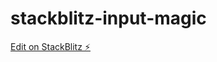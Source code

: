 # stackblitz-input-magic

[Edit on StackBlitz ⚡️](https://stackblitz.com/edit/stackblitz-input-magic)
